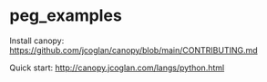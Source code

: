 # peg_examples

Install canopy: https://github.com/jcoglan/canopy/blob/main/CONTRIBUTING.md

Quick start: http://canopy.jcoglan.com/langs/python.html
